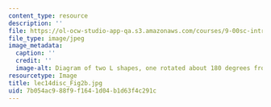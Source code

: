 ```yaml
---
content_type: resource
description: ''
file: https://ol-ocw-studio-app-qa.s3.amazonaws.com/courses/9-00sc-introduction-to-psychology-fall-2011/7b054ac988f9f1641d04b1d63f4c291c_lec14disc_Fig2b.jpg
file_type: image/jpeg
image_metadata:
  caption: ''
  credit: ''
  image-alt: Diagram of two L shapes, one rotated about 180 degrees from the other.
resourcetype: Image
title: lec14disc_Fig2b.jpg
uid: 7b054ac9-88f9-f164-1d04-b1d63f4c291c
---
```

